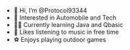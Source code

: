 - 👋 Hi, I’m @Protocol93344
- 👀 Interested in Automobile and Tech
- 👨‍💻 Currently learning Java and Qbasic
- 🎵 Likes listening to music in free time 
- ⚽ Enjoys playing outdoor games


<!---
Protocol93344/Protocol93344 is a ✨ special ✨ repository because its `README.md` (this file) appears on your GitHub profile.
You can click the Preview link to take a look at your changes.
--->
